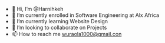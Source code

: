 - 👋 Hi, I’m @Harnihkeh
- 👀 I’m currently enrolled in Software Engineering at Alx Africa
- 🌱 I’m currently learning Website Design
- 💞️ I’m looking to collaborate on Projects
- 📫 How to reach me wuraola1000@gmail.con

<!---
Harnihkeh/Harnihkeh is a ✨ special ✨ repository because its `README.md` (this file) appears on your GitHub profile.
You can click the Preview link to take a look at your changes.
--->
